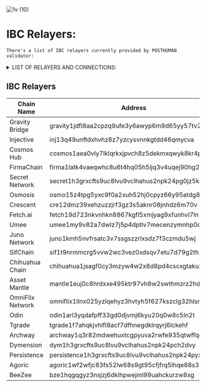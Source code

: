![1v (10)](https://github.com/Validator-POSTHUMAN/IBC-Relayers/assets/92199696/ca4e098d-6160-4535-806d-59b7a4951ccb)
# IBC Relayers: 
`There's a list of IBC relayers currently provided by POSTHUMAN validator:`

<details>
  <summary>LIST OF RELAYERS AND CONNECTIONS:</summary>

### 1. Gravity Bridge
[Relayer link](https://www.mintscan.io/gravity-bridge/account/gravity1jdfl8aa2cpzq9ufe3y6awyp6m9d65yy57tv2z4)
- Chihuahua Chain
- Juno Network
- Fetch-ai
- Osmosis
- Umee
- Colosseum (Firmachain)
- Injective
- Crescent

### 2. Injective
[Relayer link](https://www.mintscan.io/injective/address/inj13q49unftdxhvhz8z7yzcysvnnkgtdd46qmycva)
- Osmosis
- Juno Network
- G-bridge
- Chihuahua Chain
- Crescent
- Secret Network
- Stride
- Persistence

### 3. Cosmos Hub
[Relayer link](https://www.mintscan.io/cosmos/address/cosmos1aea0vly7lklqrkxjpvch8z5dekmxqwyk8kr4px)
- Osmosis
- Juno Network
- Archway
- Secret Network
- Stride
- Persistence
- BeeZee

### 4. FirmaChain
[Relayer link](https://explorer.firmachain.dev/accounts/firma1latk4vaeqwhc8u6t4hq05h5ljq3v4uqej90hg2)
 - G-bridge

### 5. Secret Network
[Relayer link](https://www.mintscan.io/secret/address/secret1h3grxcfts9uc8lvu9vclhahus2npk24pg0jz5k)
- Cosmos Hub
- Osmosis
- Juno Network
- Injective
- Persistence

### 6. Osmosis
[Relayer link](https://www.mintscan.io/osmosis/account/osmo15z4tpg5yxc9f0a2xuh52hj0cpyz66y95atdg86)
- Chihuahua Chain
- Juno Network
- G-bridge
- Fetch-ai
- Umee
- SifChain
- OmniFlix
- Odin Protocol 
- Tgrade
- AssetMantle
- Cosmos Hub
- Injective
- Stride
- Persistence
- Agoric
- BeeZee

### 7. Crescent
[Relayer link](cre12dmz39xehzuzzjrf3gz3s5aknr08jnhdz6m70v)
- G-bridge
- Juno Network
- AssetMantle
- Injective

### 8. Fetch.ai
[Relayer link](https://www.mintscan.io/fetchai/account/fetch19d723nkvnhkn8867kgfl5xmjyag9xfunhvl7ln)
- Juno Network
- G-bridge
- Osmosis

### 9. Umee
[Relayer link](https://www.mintscan.io/umee/account/umee1my9v82a7dwlz7j5p4dptlv7mecenzymnhp0d4g)
- G-bridge
- Osmosis
- Juno Network
- SifChain
- Archway

### 10. Juno Network
[Relayer link](https://www.mintscan.io/juno/account/juno1kmh5nvfrsatc3v7ssgszzrlxsdz7f3czmdu5wj)
- Chihuahua Chain
- OmniFlix
- SifChain
- Fetch-ai
- Osmosis
- G-bridge
- AssetMantle
- Crescent
- Cosmos Hub
- Stride
- Injective
- Umee
- Persistence

### 11. SifChain
[Relayer link](https://www.mintscan.io/sifchain/account/sif1t9nrmmcrg5vvw2wc3vez0xdsqv7etu7d79g2th)
- Juno Network
- OmniFlix
- Osmosis
- Umee
- Chihuahua Chain

### 12. Chihuahua Chain
[Relayer link](https://www.mintscan.io/chihuahua/account/chihuahua1jsagf0cy3mzyw4w2x8d8pd4cscxgtakuzkjcqq)
- OmniFlix
- SifChain
- Osmosis
- G-bridge
- Juno Network
- Injective

### 13. Asset Mantle
[Relayer link](https://www.mintscan.io/asset-mantle/account/mantle1euj0c8hrdxxe495ktr97vh8w2swthmzrz2hdmm)
- Osmosis
- Juno Network
- Crescent

### 14. OmniFlix Network
[Relayer link](https://www.mintscan.io/omniflix/account/omniflix1llnx025yzlqehyz3hvtyh5f627kszclg32hlsm)
- Osmosis
- Juno Network
- G-bridge
- Chihuahua Chain
- SifChain

### 15. Odin
[Relayer link](https://ping.pub/odin/account/odin1arl3yqdafpff33gd0djvmj6kyu20q0w8c5ln2t)
- Osmosis

### 16. Tgrade
[Relayer link](https://www.mintscan.io/tgrade/account/tgrade1f7ahqkjvhlfl8acf7dfhnegdklrqyrj6lckehf)
- Osmosis

### 17. Archway
[Relayer link](https://www.mintscan.io/archway/accounts/archway1q3r82mdwehuxtcgpyuva2rwfe935qtwffqey6h)
- Cosmos hub
- Osmosis
- Juno Network
- Umee

### 18. Dymension
[Relayer link](https://www.mintscan.io/dymension/address/dym1h3grxcfts9uc8lvu9vclhahus2npk24pch2dvy)
- Osmosis 
- Cosmos Hub 
- Secret Network
- Stride
- Neutron
- Noble
- Coreum

### 19. Persistence
[Relayer link](https://www.mintscan.io/persistence/address/persistence1h3grxcfts9uc8lvu9vclhahus2npk24pyxqc8w)
- Osmosis channel-6 
- Cosmos Hub channel-24
- Noble channel-132
- Secret Network channel-82
- Neutron channel-136
- Injective channel-41
- Juno channel-37

### 20. Agoric
[Relayer link](https://www.mintscan.io/agoric/address/agoric1wf2wfjc83fs52lw68s9gt95cfjfrq5lhqe88s3)
- Osmosis

### 21. BeeZee
[Relayer link](https://ping.pub/beezee/account/bze1hqgqgyz3nsjzj6dklhpwejml99uahckurzw8xg)
- Osmosis
- Cosmos
- Crypto Dungeon (Incoming)

</details>

## IBC Relayers

| Chain Name         | Address                                                                 | Explorer Link                                                                 |
|--------------------|-------------------------------------------------------------------------|-------------------------------------------------------------------------------|
| Gravity Bridge     | gravity1jdfl8aa2cpzq9ufe3y6awyp6m9d65yy57tv2z4                          | [Link](https://www.mintscan.io/gravity-bridge/account/gravity1jdfl8aa2cpzq9ufe3y6awyp6m9d65yy57tv2z4) |
| Injective          | inj13q49unftdxhvhz8z7yzcysvnnkgtdd46qmycva                              | [Link](https://www.mintscan.io/injective/address/inj13q49unftdxhvhz8z7yzcysvnnkgtdd46qmycva) |
| Cosmos Hub         | cosmos1aea0vly7lklqrkxjpvch8z5dekmxqwyk8kr4px                            | [Link](https://www.mintscan.io/cosmos/address/cosmos1aea0vly7lklqrkxjpvch8z5dekmxqwyk8kr4px) |
| FirmaChain         | firma1latk4vaeqwhc8u6t4hq05h5ljq3v4uqej90hg2                             | [Link](https://explorer.firmachain.dev/accounts/firma1latk4vaeqwhc8u6t4hq05h5ljq3v4uqej90hg2) |
| Secret Network     | secret1h3grxcfts9uc8lvu9vclhahus2npk24pg0jz5k                           | [Link](https://www.mintscan.io/secret/address/secret1h3grxcfts9uc8lvu9vclhahus2npk24pg0jz5k) |
| Osmosis            | osmo15z4tpg5yxc9f0a2xuh52hj0cpyz66y95atdg86                             | [Link](https://www.mintscan.io/osmosis/account/osmo15z4tpg5yxc9f0a2xuh52hj0cpyz66y95atdg86) |
| Crescent           | cre12dmz39xehzuzzjrf3gz3s5aknr08jnhdz6m70v                              | [Link](https://www.mintscan.io/crescent/account/cre12dmz39xehzuzzjrf3gz3s5aknr08jnhdz6m70v) |
| Fetch.ai           | fetch19d723nkvnhkn8867kgfl5xmjyag9xfunhvl7ln                             | [Link](https://www.mintscan.io/fetchai/account/fetch19d723nkvnhkn8867kgfl5xmjyag9xfunhvl7ln) |
| Umee               | umee1my9v82a7dwlz7j5p4dptlv7mecenzymnhp0d4g                             | [Link](https://www.mintscan.io/umee/account/umee1my9v82a7dwlz7j5p4dptlv7mecenzymnhp0d4g) |
| Juno Network       | juno1kmh5nvfrsatc3v7ssgszzrlxsdz7f3czmdu5wj                             | [Link](https://www.mintscan.io/juno/account/juno1kmh5nvfrsatc3v7ssgszzrlxsdz7f3czmdu5wj) |
| SifChain           | sif1t9nrmmcrg5vvw2wc3vez0xdsqv7etu7d79g2th                              | [Link](https://www.mintscan.io/sifchain/account/sif1t9nrmmcrg5vvw2wc3vez0xdsqv7etu7d79g2th) |
| Chihuahua Chain    | chihuahua1jsagf0cy3mzyw4w2x8d8pd4cscxgtakuzkjcqq                         | [Link](https://www.mintscan.io/chihuahua/account/chihuahua1jsagf0cy3mzyw4w2x8d8pd4cscxgtakuzkjcqq) |
| Asset Mantle       | mantle1euj0c8hrdxxe495ktr97vh8w2swthmzrz2hdmm                            | [Link](https://www.mintscan.io/asset-mantle/account/mantle1euj0c8hrdxxe495ktr97vh8w2swthmzrz2hdmm) |
| OmniFlix Network   | omniflix1llnx025yzlqehyz3hvtyh5f627kszclg32hlsm                         | [Link](https://www.mintscan.io/omniflix/account/omniflix1llnx025yzlqehyz3hvtyh5f627kszclg32hlsm) |
| Odin               | odin1arl3yqdafpff33gd0djvmj6kyu20q0w8c5ln2t                              | [Link](https://ping.pub/odin/account/odin1arl3yqdafpff33gd0djvmj6kyu20q0w8c5ln2t) |
| Tgrade             | tgrade1f7ahqkjvhlfl8acf7dfhnegdklrqyrj6lckehf                           | [Link](https://www.mintscan.io/tgrade/account/tgrade1f7ahqkjvhlfl8acf7dfhnegdklrqyrj6lckehf) |
| Archway            | archway1q3r82mdwehuxtcgpyuva2rwfe935qtwffqey6h                          | [Link](https://www.mintscan.io/archway/accounts/archway1q3r82mdwehuxtcgpyuva2rwfe935qtwffqey6h) |
| Dymension          | dym1h3grxcfts9uc8lvu9vclhahus2npk24pch2dvy                               | [Link](https://www.mintscan.io/dymension/address/dym1h3grxcfts9uc8lvu9vclhahus2npk24pch2dvy) |
| Persistence        | persistence1h3grxcfts9uc8lvu9vclhahus2npk24pyxqc8w                      | [Link](https://www.mintscan.io/persistence/address/persistence1h3grxcfts9uc8lvu9vclhahus2npk24pyxqc8w) |
| Agoric             | agoric1wf2wfjc83fs52lw68s9gt95cfjfrq5lhqe88s3                            | [Link](https://www.mintscan.io/agoric/address/agoric1wf2wfjc83fs52lw68s9gt95cfjfrq5lhqe88s3) |
| BeeZee             | bze1hqgqgyz3nsjzj6dklhpwejml99uahckurzw8xg                               | [Link](https://ping.pub/beezee/account/bze1hqgqgyz3nsjzj6dklhpwejml99uahckurzw8xg) |


